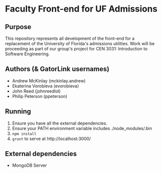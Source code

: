 Faculty Front-end for UF Admissions
===================================

Purpose
-------

This repository represents all development of the front-end for a replacement
of the University of Florida's admissions utilities. Work will be proceeding
as part of our group's project for CEN 3031: Introduction to Software Engineering.

Authors (& GatorLink usernames)
------------------------------------
* Andrew McKinlay (mckinlay.andrew)
* Ekaterina Vorobieva (evorobieva)
* John Reed (johnreedlol)
* Philip Peterson (ppeterson)

Running
-------

1. Ensure you have all the external dependencies.
2. Ensure your PATH environment variable includes ./node_modules/.bin
3. `npm install`
4. `grunt` to serve at http://localhost:3000/

External dependencies
---------------------

* MongoDB Server
